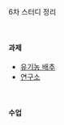 6차 스터디 정리

<br />

#### 과제
 * [유기농 배추](https://www.acmicpc.net/problem/1012)
 * [연구소](https://www.acmicpc.net/problem/14502)

<br />

#### 수업
